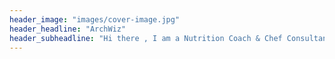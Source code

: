 ```yaml
---
header_image: "images/cover-image.jpg"
header_headline: "ArchWiz"
header_subheadline: "Hi there , I am a Nutrition Coach & Chef Consultant"
---
```

